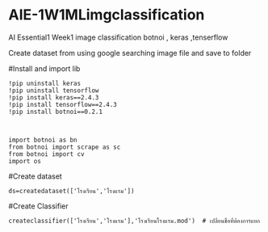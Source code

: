 # AIE-1W1MLimgclassification
AI Essential1 Week1 image classification botnoi ,  keras ,tenserflow

Create dataset from using google searching image file and save to folder

#Install and import lib
```
!pip uninstall keras
!pip uninstall tensorflow
!pip install keras==2.4.3
!pip install tensorflow==2.4.3
!pip install botnoi==0.2.1



import botnoi as bn
from botnoi import scrape as sc
from botnoi import cv
import os

```

#Create dataset

```
ds=createdataset(['โรงเรียน','โรงแรม'])

```
 
#Create  Classifier
```
createclassifier(['โรงเรียน','โรงแรม'],'โรงเรียนโรงแรม.mod')  # เปลี่ยนชื่อที่ต้องการแยก
```
